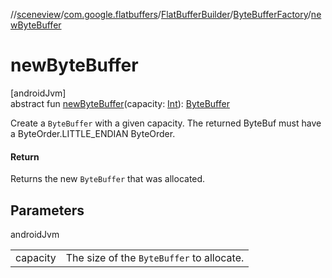 //[sceneview](../../../../index.md)/[com.google.flatbuffers](../../index.md)/[FlatBufferBuilder](../index.md)/[ByteBufferFactory](index.md)/[newByteBuffer](new-byte-buffer.md)

# newByteBuffer

[androidJvm]\
abstract fun [newByteBuffer](new-byte-buffer.md)(capacity: [Int](https://kotlinlang.org/api/latest/jvm/stdlib/kotlin/-int/index.html)): [ByteBuffer](https://developer.android.com/reference/kotlin/java/nio/ByteBuffer.html)

Create a `ByteBuffer` with a given capacity. The returned ByteBuf must have a ByteOrder.LITTLE_ENDIAN ByteOrder.

#### Return

Returns the new `ByteBuffer` that was allocated.

## Parameters

androidJvm

| | |
|---|---|
| capacity | The size of the `ByteBuffer` to allocate. |
